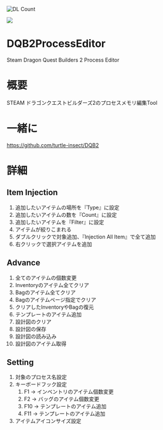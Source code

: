 ![DL Count](https://img.shields.io/github/downloads/turtle-insect/DQB2ProcessEditor/total.svg)

<p>
  <a>
    <img src="https://user-images.githubusercontent.com/30800900/144719392-5c175dcf-8bb2-456f-946e-81fc631e0c64.png"/>
  </a>
</p>

# DQB2ProcessEditor
Steam Dragon Quest Builders 2 Process Editor

# 概要
STEAM ドラゴンクエストビルダーズ2のプロセスメモリ編集Tool

# 一緒に
https://github.com/turtle-insect/DQB2  


# 詳細
## Item Injection
1. 追加したいアイテムの場所を『Type』に設定
2. 追加したいアイテムの数を『Count』に設定
3. 追加したいアイテムを『Filter』に設定
4. アイテムが絞りこまれる
5. ダブルクリックで対象追加、『Injection All Item』で全て追加
6. 右クリックで選択アイテムを追加

## Advance
1. 全てのアイテムの個数変更
2. Inventoryのアイテム全てクリア
3. Bagのアイテム全てクリア
4. Bagのアイテムページ指定でクリア
5. クリアしたInventoryやBagの復元
6. テンプレートのアイテム追加
7. 設計図のクリア
8. 設計図の保存
9. 設計図の読み込み
10. 設計図のアイテム取得

## Setting
1. 対象のプロセス名設定
2. キーボードフック設定
   1. F1  -> インベントリのアイテム個数変更
   2. F2  -> バッグのアイテム個数変更
   3. F10 -> テンプレートのアイテム追加
   4. F11 -> テンプレートのアイテム追加
3. アイテムアイコンサイズ設定
